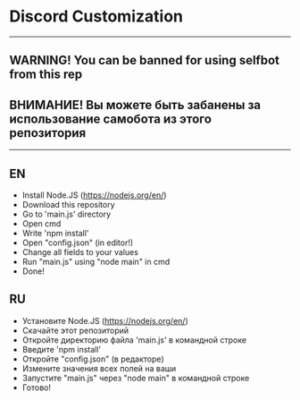 # Discord Customization
---------------
## WARNING! You can be banned for using selfbot from this rep
## ВНИМАНИЕ! Вы можете быть забанены за использование самобота из этого репозитория
---------------

## EN

- Install Node.JS (https://nodejs.org/en/)
- Download this repository
- Go to 'main.js' directory
- Open cmd
- Write 'npm install'
- Open "config.json" (in editor!)
- Change all fields to your values
- Run "main.js" using "node main" in cmd
- Done!

## RU

- Установите Node.JS (https://nodejs.org/en/)
- Скачайте этот репозиторий
- Откройте директорию файла 'main.js' в командной строке
- Введите 'npm install'
- Откройте "config.json" (в редакторе)
- Измените значения всех полей на ваши
- Запустите "main.js" через "node main" в командной строке
- Готово!
